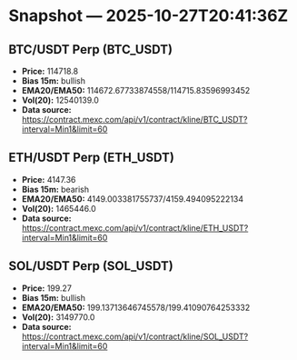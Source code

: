 # Snapshot — 2025-10-27T20:41:36Z

## BTC/USDT Perp (BTC_USDT)
- **Price:** 114718.8
- **Bias 15m:** bullish
- **EMA20/EMA50:** 114672.67733874558/114715.83596993452
- **Vol(20):** 12540139.0
- **Data source:** https://contract.mexc.com/api/v1/contract/kline/BTC_USDT?interval=Min1&limit=60

## ETH/USDT Perp (ETH_USDT)
- **Price:** 4147.36
- **Bias 15m:** bearish
- **EMA20/EMA50:** 4149.003381755737/4159.494095222134
- **Vol(20):** 1465446.0
- **Data source:** https://contract.mexc.com/api/v1/contract/kline/ETH_USDT?interval=Min1&limit=60

## SOL/USDT Perp (SOL_USDT)
- **Price:** 199.27
- **Bias 15m:** bullish
- **EMA20/EMA50:** 199.13713646745578/199.41090764253332
- **Vol(20):** 3149770.0
- **Data source:** https://contract.mexc.com/api/v1/contract/kline/SOL_USDT?interval=Min1&limit=60
